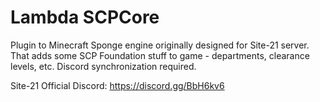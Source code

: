 # Lambda SCPCore
 Plugin to Minecraft Sponge engine originally designed for Site-21 server. That adds some SCP Foundation stuff to game - departments, clearance levels, etc. Discord synchronization required.

Site-21 Official Discord: https://discord.gg/BbH6kv6
